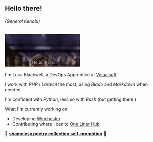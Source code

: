 ## Hello there!
######  (_General Kenobi_)
<img src="hello.gif" width="240" height="104"/>

I'm Luca Blackwell, a DevOps Apprentice at [Visualsoft](https://visualsoft.co.uk)!

I work with _PHP_ / _Laravel_ the most, using _Blade_ and _Markdown_ when needed.

I'm confident with _Python_, less so with _Bash_ (but getting there.)

What I'm currently working on: 
- Developing [Winchester](https://winchester.visualsoft.io)
- Contributing where I can to [One Liner Hub](https://onelinerhub.com/)

🌸 [**shameless poetry collection self-promotion**](https://www.amazon.co.uk/Dead-House-Collection-Luca-Blackwell/dp/B09NVLQV38/) 🌸
